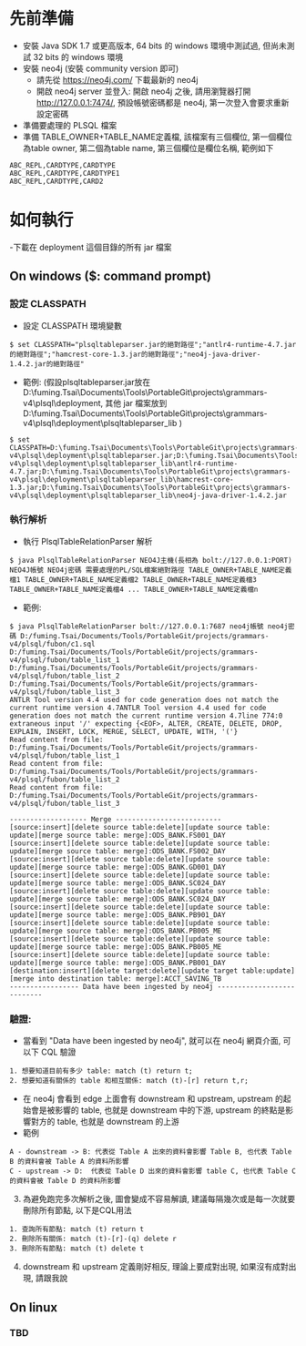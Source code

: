 # 先前準備
- 安裝 Java SDK 1.7 或更高版本, 64 bits 的 windows 環境中測試過, 但尚未測試 32 bits 的 windows 環境
- 安裝 neo4j (安裝 community version 即可)
    - 請先從 https://neo4j.com/ 下載最新的 neo4j
    - 開啟 neo4j server 並登入: 開啟 neo4j 之後, 請用瀏覽器打開 http://127.0.0.1:7474/, 預設帳號密碼都是 neo4j, 第一次登入會要求重新設定密碼
- 準備要處理的 PLSQL 檔案
- 準備 TABLE_OWNER+TABLE_NAME定義檔, 該檔案有三個欄位, 第一個欄位為table owner, 第二個為table name, 第三個欄位是欄位名稱, 範例如下
```
ABC_REPL,CARDTYPE,CARDTYPE
ABC_REPL,CARDTYPE,CARDTYPE1
ABC_REPL,CARDTYPE,CARD2
```

# 如何執行
-下載在 deployment 這個目錄的所有 jar 檔案
## On windows ($: command prompt)
### 設定 CLASSPATH
- 設定 CLASSPATH 環境變數
```
$ set CLASSPATH="plsqltableparser.jar的絕對路徑";"antlr4-runtime-4.7.jar的絕對路徑";"hamcrest-core-1.3.jar的絕對路徑";"neo4j-java-driver-1.4.2.jar的絕對路徑"
```
- 範例: (假設plsqltableparser.jar放在D:\fuming.Tsai\Documents\Tools\PortableGit\projects\grammars-v4\plsql\deployment, 其他 jar 檔案放到 D:\fuming.Tsai\Documents\Tools\PortableGit\projects\grammars-v4\plsql\deployment\plsqltableparser_lib )
```
$ set CLASSPATH=D:\fuming.Tsai\Documents\Tools\PortableGit\projects\grammars-v4\plsql\deployment\plsqltableparser.jar;D:\fuming.Tsai\Documents\Tools\PortableGit\projects\grammars-v4\plsql\deployment\plsqltableparser_lib\antlr4-runtime-4.7.jar;D:\fuming.Tsai\Documents\Tools\PortableGit\projects\grammars-v4\plsql\deployment\plsqltableparser_lib\hamcrest-core-1.3.jar;D:\fuming.Tsai\Documents\Tools\PortableGit\projects\grammars-v4\plsql\deployment\plsqltableparser_lib\neo4j-java-driver-1.4.2.jar
```
### 執行解析
- 執行 PlsqlTableRelationParser 解析 
```
$ java PlsqlTableRelationParser NEO4J主機(長相為 bolt://127.0.0.1:PORT) NEO4J帳號 NEO4j密碼 需要處理的PL/SQL檔案絕對路徑 TABLE_OWNER+TABLE_NAME定義檔1 TABLE_OWNER+TABLE_NAME定義檔2 TABLE_OWNER+TABLE_NAME定義檔3 TABLE_OWNER+TABLE_NAME定義檔4 ... TABLE_OWNER+TABLE_NAME定義檔n
```
- 範例:
```
$ java PlsqlTableRelationParser bolt://127.0.0.1:7687 neo4j帳號 neo4j密碼 D:/fuming.Tsai/Documents/Tools/PortableGit/projects/grammars-v4/plsql/fubon/c1.sql  D:/fuming.Tsai/Documents/Tools/PortableGit/projects/grammars-v4/plsql/fubon/table_list_1 D:/fuming.Tsai/Documents/Tools/PortableGit/projects/grammars-v4/plsql/fubon/table_list_2 D:/fuming.Tsai/Documents/Tools/PortableGit/projects/grammars-v4/plsql/fubon/table_list_3 
ANTLR Tool version 4.4 used for code generation does not match the current runtime version 4.7ANTLR Tool version 4.4 used for code generation does not match the current runtime version 4.7line 774:0 extraneous input '/' expecting {<EOF>, ALTER, CREATE, DELETE, DROP, EXPLAIN, INSERT, LOCK, MERGE, SELECT, UPDATE, WITH, '('}
Read content from file: D:/fuming.Tsai/Documents/Tools/PortableGit/projects/grammars-v4/plsql/fubon/table_list_1
Read content from file: D:/fuming.Tsai/Documents/Tools/PortableGit/projects/grammars-v4/plsql/fubon/table_list_2
Read content from file: D:/fuming.Tsai/Documents/Tools/PortableGit/projects/grammars-v4/plsql/fubon/table_list_3

------------------- Merge --------------------------
[source:insert][delete source table:delete][update source table: update][merge source table: merge]:ODS_BANK.FS001_DAY
[source:insert][delete source table:delete][update source table: update][merge source table: merge]:ODS_BANK.FS002_DAY
[source:insert][delete source table:delete][update source table: update][merge source table: merge]:ODS_BANK.GD001_DAY
[source:insert][delete source table:delete][update source table: update][merge source table: merge]:ODS_BANK.SC024_DAY
[source:insert][delete source table:delete][update source table: update][merge source table: merge]:ODS_BANK.SC024_DAY
[source:insert][delete source table:delete][update source table: update][merge source table: merge]:ODS_BANK.PB901_DAY
[source:insert][delete source table:delete][update source table: update][merge source table: merge]:ODS_BANK.PB005_ME
[source:insert][delete source table:delete][update source table: update][merge source table: merge]:ODS_BANK.PB005_ME
[source:insert][delete source table:delete][update source table: update][merge source table: merge]:ODS_BANK.PB001_DAY
[destination:insert][delete target:delete][update target table:update][merge into destination table: merge]:ACCT_SAVING_TB
----------------- Data have been ingested by neo4j ---------------------------

```
### 驗證: 
- 當看到 "Data have been ingested by neo4j", 就可以在 neo4j 網頁介面, 可以下 CQL 驗證
```
1. 想要知道目前有多少 table: match (t) return t;
2. 想要知道有關係的 table 和相互關係: match (t)-[r] return t,r;
```
- 在 neo4j 會看到 edge 上面會有 downstream 和 upstream, upstream 的起始會是被影響的 table, 也就是 downstream 中的下游, upstream 的終點是影響對方的 table, 也就是 downstream 的上游
- 範例
```
A - downstream -> B: 代表從 Table A 出來的資料會影響 Table B, 也代表 Table B 的資料會被 Table A 的資料所影響
C - upstream -> D:  代表從 Table D 出來的資料會影響 table C, 也代表 Table C 的資料會被 Table D 的資料所影響
```
3. 為避免跑完多次解析之後, 圖會變成不容易解讀, 建議每隔幾次或是每一次就要刪除所有節點, 以下是CQL用法
```
1. 查詢所有節點: match (t) return t
2. 刪除所有關係: match (t)-[r]-(q) delete r
3. 刪除所有節點: match (t) delete t
```
4. downstream 和 upstream 定義剛好相反, 理論上要成對出現, 如果沒有成對出現, 請跟我說

## On linux
### TBD

